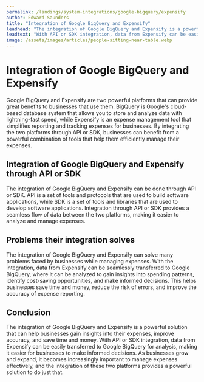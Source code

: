 ```yaml
---
permalink: /landings/system-integrations/google-bigquery/expensify
author: Edward Saunders
title: "Integration of Google BigQuery and Expensify"
leadhead: "The integration of Google BigQuery and Expensify is a powerful solution that can help businesses gain insights into their expenses, improve accuracy, and save time and money"
leadtext: "With API or SDK integration, data from Expensify can be easily transferred to Google BigQuery for analysis, making it easier for businesses to make informed decisions. As businesses grow and expand, it becomes increasingly important to manage expenses effectively, and the integration of these two platforms provides a powerful solution to do just that."
image: /assets/images/articles/people-sitting-near-table.webp
---
```

<div class="arttext">	<h1>Integration of Google BigQuery and Expensify</h1>
	<p>Google BigQuery and Expensify are two powerful platforms that can provide great benefits to businesses that use them. BigQuery is Google's cloud-based database system that allows you to store and analyze data with lightning-fast speed, while Expensify is an expense management tool that simplifies reporting and tracking expenses for businesses. By integrating the two platforms through API or SDK, businesses can benefit from a powerful combination of tools that help them efficiently manage their expenses.</p>
	<h2>Integration of Google BigQuery and Expensify through API or SDK</h2>
	<p>The integration of Google BigQuery and Expensify can be done through API or SDK. API is a set of tools and protocols that are used to build software applications, while SDK is a set of tools and libraries that are used to develop software applications. Integration through API or SDK provides a seamless flow of data between the two platforms, making it easier to analyze and manage expenses.</p>
	<h2>Problems their integration solves</h2>
	<p>The integration of Google BigQuery and Expensify can solve many problems faced by businesses while managing expenses. With the integration, data from Expensify can be seamlessly transferred to Google BigQuery, where it can be analyzed to gain insights into spending patterns, identify cost-saving opportunities, and make informed decisions. This helps businesses save time and money, reduce the risk of errors, and improve the accuracy of expense reporting.</p>
	<h2>Conclusion</h2>
	<p>The integration of Google BigQuery and Expensify is a powerful solution that can help businesses gain insights into their expenses, improve accuracy, and save time and money. With API or SDK integration, data from Expensify can be easily transferred to Google BigQuery for analysis, making it easier for businesses to make informed decisions. As businesses grow and expand, it becomes increasingly important to manage expenses effectively, and the integration of these two platforms provides a powerful solution to do just that.</p>
</div>